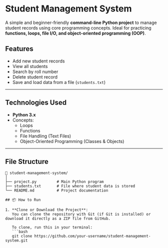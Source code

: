 # Student Management System

A simple and beginner-friendly **command-line Python project** to manage student records using core programming concepts. Ideal for practicing **functions, loops, file I/O, and object-oriented programming (OOP)**.

##  Features

-  Add new student records
-  View all students
-  Search by roll number
-  Delete student record
-  Save and load data from a file (`students.txt`)

---

##  Technologies Used

- **Python 3.x**
- Concepts:
  - Loops
  - Functions
  - File Handling (Text Files)
  - Object-Oriented Programming (Classes & Objects)

---

##  File Structure

```plaintext
📁 student-management-system/
│
├── project.py         # Main Python program
├── students.txt       # File where student data is stored
└── README.md          # Project documentation

## 📦 How to Run

1. **Clone or Download the Project**:
   You can clone the repository with Git (if Git is installed) or download it directly as a ZIP file from GitHub.

   To clone, run this in your terminal:
   ```bash
   git clone https://github.com/your-username/student-management-system.git



